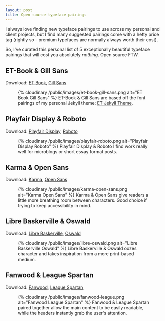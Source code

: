 ```yaml
---
layout: post
title: Open source typeface pairings
---
```


I always love finding new typeface pairings to use across my personal and client projects, but I find many suggested pairings come with a hefty price tag (rightly so - premium typefaces are normally always worth their cost).

So, I've curated this personal list of 5 exceptionally beautiful typeface pairings that will cost you absolutely <i>nothing</i>. Open source FTW.

## ET-Book &amp; Gill Sans

Download: <a href="https://github.com/edwardtufte/et-book">ET Book</a>, <a href="https://www.wfonts.com/font/gill-sans-std">Gill Sans</a>

<figure>
    {% cloudinary /public/images/et-book-gill-sans.png alt="ET Book Gill Sans" %}
    <span class="marginnote">ET-Book &amp; Gill Sans are based off the font pairings of my personal Jekyll theme: <a href="https://bradleytaunt.com/et-jekyll-theme/">ET-Jekyll Theme</a>.</span>
</figure>

## Playfair Display &amp; Roboto

Download: <a href="https://fonts.google.com/specimen/Playfair+Display">Playfair Display</a>, <a href="https://fonts.google.com/specimen/Roboto">Roboto</a>

<figure>
    {% cloudinary /public/images/playfair-roboto.png alt="Playfair Display Roboto" %}
    <span class="marginnote">Playfair Display &amp; Roboto I find work really well for microblogs or short essay format posts.</span>
</figure>

## Karma &amp; Open Sans

Download: <a href="https://fonts.google.com/specimen/Karma">Karma</a>, <a href="https://fonts.google.com/specimen/Open+Sans">Open Sans</a>

<figure>
    {% cloudinary /public/images/karma-open-sans.png alt="Karma Open Sans" %}
    <span class="marginnote">Karma &amp; Open Sans give readers a little more breathing room between characters. Good choice if trying to keep accessibility in mind.</span>
</figure>

## Libre Baskerville &amp; Oswald

Download: <a href="https://fonts.google.com/specimen/Libre+Baskerville">Libre Baskerville</a>, <a href="https://fonts.google.com/specimen/Oswald">Oswald</a>

<figure>
    {% cloudinary /public/images/libre-oswald.png alt="Libre Baskerville Oswald" %}
    <span class="marginnote">Libre Baskerville &amp; Oswald oozes character and takes inspiration from a more print-based medium.</span>
</figure>

## Fanwood &amp; League Spartan

Download: <a href="https://www.theleagueofmoveabletype.com/fanwood">Fanwood</a>, <a href="https://www.theleagueofmoveabletype.com/league-spartan">League Spartan</a>

<figure>
    {% cloudinary /public/images/fanwood-league.png alt="Fanwood League Spartan" %}
    <span class="marginnote">Fanwood &amp; League Spartan paired together allow the main content to be easily readable, while the headers instantly grab the user's attention.</span>
</figure>
